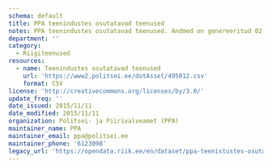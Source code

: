 ```yaml
---
schema: default
title: PPA teenindustes osutatavad teenused
notes: PPA teenindustes osutatavad teenused. Andmed on genereeritud 02. nov. 2015 seisuga.
department: ''
category:
  - Riigiteenused
resources:
  - name: Teenindustes osutatavad teenused
    url: 'https://www2.politsei.ee/dotAsset/495012.csv'
    format: CSV
license: 'http://creativecommons.org/licenses/by/3.0/'
update_freq: ''
date_issued: 2015/11/11
date_modified: 2015/11/11
organization: Politsei- ja Piirivalveamet (PPA)
maintainer_name: PPA
maintainer_email: ppa@politsei.ee
maintainer_phone: '6123098'
legacy_url: 'https://opendata.riik.ee/en/dataset/ppa-teenistustes-osutatavad-teenused'
---
```

